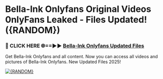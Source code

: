 # Bella-Ink Onlyfans Original Videos 0nlyFans Leaked - Files Updated! ({RANDOM})

<h3>🔴 CLICK HERE 🌐==►► <a href="https://betterlinks.top/A2PfLJ" rel="nofollow">Bella-Ink Onlyfans Updated Files</a></h3>

Get Bella-Ink Onlyfans and all content. Now you can access all videos and pictures of Bella-Ink Onlyfans. New Updated Files 2025!

[![{RANDOM}](https://i.imgur.com/ppqm5kG.gif)](https://betterlinks.top/A2PfLJ)